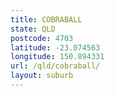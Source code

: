```yaml
---
title: COBRABALL
state: QLD
postcode: 4703
latitude: -23.074563
longitude: 150.894331
url: /qld/cobraball/
layout: suburb
---
```

